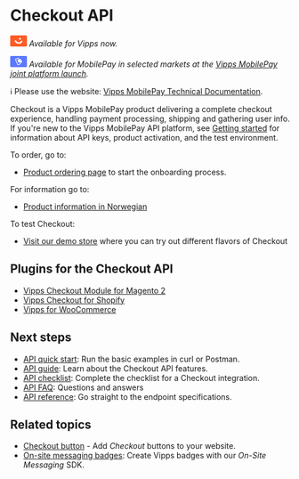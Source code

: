 <!-- START_METADATA
---
title: Introduction to the Checkout API
sidebar_label: Introduction
sidebar_position: 1
hide_table_of_contents: true
description: Use the Checkout API to deliver a complete checkout experience, handling payment processing, shipping and gathering user information.
pagination_next: null
pagination_prev: null
---
END_METADATA -->

# Checkout API

![Vipps](./images/vipps.png) *Available for Vipps now.*

![MobilePay](./images/mp.png) *Available for MobilePay in selected markets at the [Vipps MobilePay joint platform launch](https://www.vippsmobilepay.com/about).*

<!-- START_COMMENT -->
ℹ️ Please use the website:
[Vipps MobilePay Technical Documentation](https://developer.vippsmobilepay.com/docs/APIs/checkout-api>).
<!-- END_COMMENT -->

Checkout is a Vipps MobilePay product delivering a complete checkout experience, handling payment processing, shipping and gathering user info.
If you're new to the Vipps MobilePay API platform, see
[Getting started](https://developer.vippsmobilepay.com/docs/getting-started/)
for information about API keys, product activation, and the test environment.

To order, go to:

* [Product ordering page](https://portal.vipps.no/register/vippscheckout) to start the onboarding process.

For information go to:

* [Product information in Norwegian](https://www.vipps.no/produkter-og-tjenester/bedrift/ta-betalt-paa-nett/checkout/)

To test Checkout:

* [Visit our demo store](https://demo.vipps.no/vipps-checkout) where you can try out different flavors of Checkout

## Plugins for the Checkout API

* [Vipps Checkout Module for Magento 2](https://developer.vippsmobilepay.com/docs/plugins-ext/checkout-magento/)
* [Vipps Checkout for Shopify](https://developer.vippsmobilepay.com/docs/plugins-ext/checkout-shopify/)
* [Vipps for WooCommerce](https://developer.vippsmobilepay.com/docs/plugins-ext/woocommerce/)

## Next steps

* [API quick start](checkout-api-quick-start.md): Run the basic examples in curl or Postman.
* [API guide](checkout-api-guide.md): Learn about the Checkout API features.
* [API checklist](checkout-api-checklist.md): Complete the checklist for a Checkout integration.
* [API FAQ](checkout-api-faq.md): Questions and answers
* [API reference](https://developer.vippsmobilepay.com/api/checkout): Go straight to the endpoint specifications.

## Related topics

* [Checkout button](https://developer.vippsmobilepay.com/docs/design-guidelines/checkout-button/) - Add *Checkout* buttons to your website.
* [On-site messaging badges](https://developer.vippsmobilepay.com/docs/design-guidelines/checkout-on-site-messaging/): Create Vipps badges with our *On-Site Messaging* SDK.
